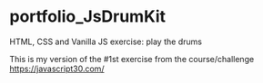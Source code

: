 # portfolio_JsDrumKit
HTML, CSS and Vanilla JS exercise: play the drums

This is my version of the #1st exercise from the course/challenge https://javascript30.com/
